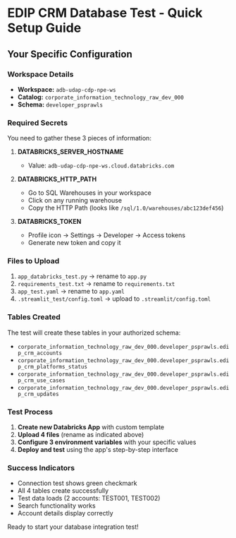 # EDIP CRM Database Test - Quick Setup Guide

## Your Specific Configuration

### Workspace Details
- **Workspace:** `adb-udap-cdp-npe-ws`
- **Catalog:** `corporate_information_technology_raw_dev_000`
- **Schema:** `developer_psprawls`

### Required Secrets
You need to gather these 3 pieces of information:

1. **DATABRICKS_SERVER_HOSTNAME**
   - Value: `adb-udap-cdp-npe-ws.cloud.databricks.com`

2. **DATABRICKS_HTTP_PATH**
   - Go to SQL Warehouses in your workspace
   - Click on any running warehouse
   - Copy the HTTP Path (looks like `/sql/1.0/warehouses/abc123def456`)

3. **DATABRICKS_TOKEN**
   - Profile icon → Settings → Developer → Access tokens
   - Generate new token and copy it

### Files to Upload
1. `app_databricks_test.py` → rename to `app.py`
2. `requirements_test.txt` → rename to `requirements.txt`
3. `app_test.yaml` → rename to `app.yaml`
4. `.streamlit_test/config.toml` → upload to `.streamlit/config.toml`

### Tables Created
The test will create these tables in your authorized schema:
- `corporate_information_technology_raw_dev_000.developer_psprawls.edip_crm_accounts`
- `corporate_information_technology_raw_dev_000.developer_psprawls.edip_crm_platforms_status`
- `corporate_information_technology_raw_dev_000.developer_psprawls.edip_crm_use_cases`
- `corporate_information_technology_raw_dev_000.developer_psprawls.edip_crm_updates`

### Test Process
1. **Create new Databricks App** with custom template
2. **Upload 4 files** (rename as indicated above)
3. **Configure 3 environment variables** with your specific values
4. **Deploy and test** using the app's step-by-step interface

### Success Indicators
- Connection test shows green checkmark
- All 4 tables create successfully
- Test data loads (2 accounts: TEST001, TEST002)
- Search functionality works
- Account details display correctly

Ready to start your database integration test!
